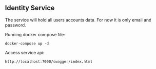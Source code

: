 ## Identity Service 
The service will hold all users accounts data. For now it is only email and password.

Running docker compose file:
```
docker-compose up -d
```

Access service api:
```
http://localhost:7000/swagger/index.html
```
